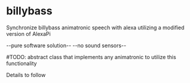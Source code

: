 # billybass
Synchronize billybass animatronic speech with alexa utilizing a modified version of AlexaPi 

--pure software solution-- 
--no sound sensors--

#TODO: abstract class that implements any animatronic to utilize this functionality

Details to follow
